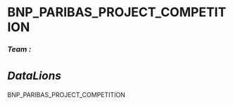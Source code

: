 # BNP_PARIBAS_PROJECT_COMPETITION
<h3><i><b>Team :<h2><cut> DataLions<strike><DataCats></strike> <cut></h2></b></i></h3>
BNP_PARIBAS_PROJECT_COMPETITION
